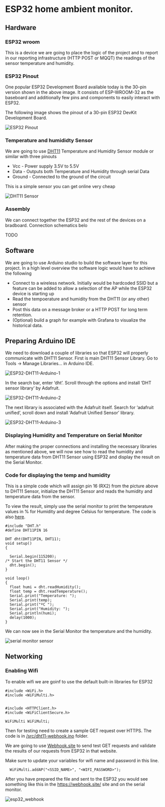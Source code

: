 # ESP32 home ambient monitor.

## Hardware

### ESP32 wroom

This is a device we are going to place the logic of the project and to report in our reporting infrastructure (HTTP POST or MQQT) the readings of the sensor temperature and humidity.


### ESP32 Pinout

One popular ESP32 Development Board available today is the 30-pin version shown in the above image. It consists of ESP-WROOM-32 as the baseboard and additionally few pins and components to easily interact with ESP32.

The following image shows the pinout of a 30-pin ESP32 DevKit Development Board.

![ESP32 Pinout](/img/ESP32-Pinout-1.jpg)

### Temperature and humididty Sensor

We are going to use [DHT11](https://components101.com/sensors/dht11-temperature-sensor) Temperature and Humidity Sensor module or similar with three pinouts

- Vcc - Power supply 3.5V to 5.5V
- Data - Outputs both Temperature and Humidity through serial Data
- Ground - Connected to the ground of the circuit

This is a simple sensor you can get online very cheap

![DHT11 Sensor](img/DHT11%E2%80%93Temperature-Sensor-Pinout.jpg)

### Assembly
We can connect together the ESP32 and the rest of the devices on a bradboard. Connection schematics belo

TODO




## Software

We are going to use Arduino studio to build the software layer for this project. In a high level overview the software logic would have to achieve the following

- Connect to a wireless network. Initially would be hardcoded SSID but a feature can be added to allow a selection of the AP while the ESP32 device is starting up
- Read the tempoerature and humidity from the DHT11 (or any other) sensor
- Post this data on a message broker or a HTTP POST for long term retention.
- (Optional) build a graph for example with Grafana to visualize the historical data.

## Preparing Arduino IDE
We need to download a couple of libraries so that ESP32 will properly communicate with DHT11 Sensor. First is main DHT11 Sensor Library. Go to Tools -> Manage Libraries… in Arduino IDE.

![ESP32-DHT11-Arduino-1](img/ESP32-DHT11-Arduino-1.jpg)

In the search bar, enter ‘dht’. Scroll through the options and install ‘DHT sensor library’ by Adafruit.

![ESP32-DHT11-Arduino-2](img/ESP32-DHT11-Arduino-2.jpg)

The next library is associated with the Adafruit itself. Search for ‘adafruit unified’, scroll down and install ‘Adafruit Unified Sensor’ library.

![ESP32-DHT11-Arduino-3](img/ESP32-DHT11-Arduino-3.jpg)

### Displaying Humidity and Temperature on Serial Monitor

After making the proper connections and installing the necessary libraries as mentioned above, we will now see how to read the humidity and temperature data from DHT11 Sensor using ESP32 and display the result on the Serial Monitor.

### Code for displaying the temp and humidity
This is a simple code which will assign pin 16 (RX2) from the picture above to DHT11 Sensor, initialize the DHT11 Sensor and reads the humidity and temperature data from the sensor.

To view the result, simply use the serial monitor to print the temperature values in % for Humidity and degree Celsius for temperature. The code is also [here](/src/dht11-serial-monitor.ino).

```arduino
#include "DHT.h"
#define DHT11PIN 16

DHT dht(DHT11PIN, DHT11);
void setup()
{
  
  Serial.begin(115200);
/* Start the DHT11 Sensor */
  dht.begin();
}

void loop()
{
  float humi = dht.readHumidity();
  float temp = dht.readTemperature();
  Serial.print("Temperature: ");
  Serial.print(temp);
  Serial.print("ºC ");
  Serial.print("Humidity: ");
  Serial.println(humi);
  delay(1000);
}
```

We can now see in the Serial Monitor the temperature and the humidity.

![serial monitor sensor](/img/temperature_serial_monitor.jpg)

## Networking

### Enabling Wifi

To enable wifi we are goinf to use the default built-in libraries for ESP32

```
#include <WiFi.h>
#include <WiFiMulti.h>


#include <HTTPClient.h>
#include <WiFiClientSecure.h>

WiFiMulti WiFiMulti;
```

Then for testing need to create a sample GET request over HTTPS. The code is in [/src/dht11-webhook.ino](/src/dht11-webhook.ino) folder. 

We are going to use [Webhook.site](https://docs.webhook.site/index.html) to send test GET requests and validate the results of our requests from ESP32 in that website.

Make sure to update your variables for wifi name and password in this line.

```
  WiFiMulti.addAP("<SSID_NAME>", "<WIFI_PASSWORD>");
```

After you have prepared the file and sent to the ESP32 you would see something like this in the https://webhook.site/ site and on the serial monitor.

![esp32_webhook](/img/esp32-send-webhook.png)